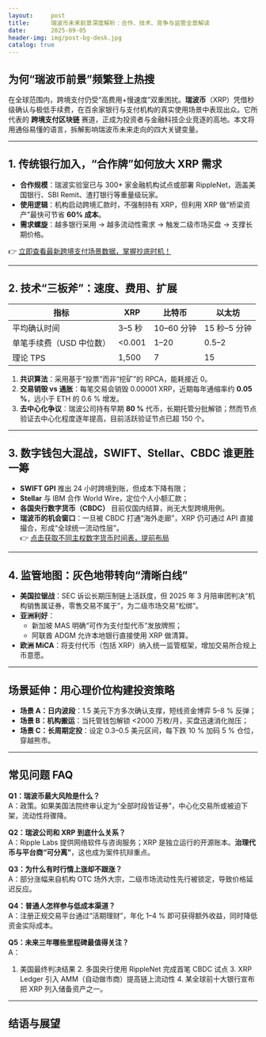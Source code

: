 ```yaml
---
layout:     post
title:      瑞波币未来前景深度解析：合作、技术、竞争与监管全景解读
date:       2025-09-05
header-img: img/post-bg-desk.jpg
catalog: true
---
```


## 为何“瑞波币前景”频繁登上热搜
在全球范围内，跨境支付仍受“高费用+慢速度”双重困扰。**瑞波币**（XRP）凭借秒级确认与极低手续费，在百余家银行与支付机构的真实使用场景中表现出众。它所代表的 **跨境支付区块链** 赛道，正成为投资者与金融科技企业竞逐的高地。本文将用通俗易懂的语言，拆解影响瑞波币未来走向的四大关键变量。

---

## 1. 传统银行加入，“合作牌”如何放大 XRP 需求
- **合作规模**：瑞波实验室已与 300+ 家金融机构试点或部署 RippleNet，涵盖美国银行、SBI Remit、渣打银行等重量级玩家。  
- **使用逻辑**：机构启动跨境汇款时，不强制持有 XRP，但利用 XRP 做“桥梁资产”最快可节省 **60% 成本**。  
- **需求螺旋**：越多银行采用 → 越多流动性需求 → 触发二级市场买盘 → 支撑长期价格。

👉 [立即查看最新跨境支付场景数据，掌握抄底时机！](https://okxdog.com/)

---

## 2. 技术“三板斧”：速度、费用、扩展
| 指标 | XRP | 比特币 | 以太坊 |
|---|---|---|---|
| 平均确认时间 | 3–5 秒 | 10–60 分钟 | 15 秒–5 分钟 |
| 单笔手续费（USD 中位数） | <0.001 | 1–20 | 0.5–2 |
| 理论 TPS | 1,500 | 7 | 15 |

1. **共识算法**：采用基于“投票”而非“挖矿”的 RPCA，能耗接近 0。  
2. **交易销毁 vs 通胀**：每笔交易会销毁 0.00001 XRP，近期每年通缩率约 **0.05 %**，远小于 ETH 的 0.6 % 增发。  
3. **去中心化争议**：瑞波公司持有早期 **80 %** 代币，长期托管分批解锁；然而节点验证去中心化程度逐年提高，目前活跃验证节点已超 150 个。

---

## 3. 数字钱包大混战，SWIFT、Stellar、CBDC 谁更胜一筹
- **SWIFT GPI** 推出 24 小时跨境到账，但成本下降有限；  
- **Stellar** 与 IBM 合作 World Wire，定位个人小额汇款；  
- **各国央行数字货币（CBDC）** 目前仅国内结算，尚无大型跨境用例。  
- **瑞波币的机会窗口**：一旦被 CBDC 打通“海外走廊”，XRP 仍可通过 API 直接撮合，形成“全球统一流动性层”。  
👉 [点击获取不同主权数字货币时间表，提前布局](https://okxdog.com/)

---

## 4. 监管地图：灰色地带转向“清晰白线”
- **美国拉锯战**：SEC 诉讼长期压制链上活跃度，但 2025 年 3 月陪审团判决“机构销售属证券，零售交易不属于”，为二级市场交易“松绑”。  
- **亚洲利好**：  
  - 新加坡 MAS 明确“可作为支付型代币”发放牌照；  
  - 阿联酋 ADGM 允许本地银行直接使用 XRP 做清算。  
- **欧洲 MiCA**：将支付代币（包括 XRP）纳入统一监管框架，增加交易所合规上币意愿。

---

## 场景延伸：用心理价位构建投资策略
- **场景 A：日内波段**：1.5 美元下方多次确认支撑，短线资金博弈 5–8 % 反弹；  
- **场景 B：机构搬运**：当托管钱包解锁 <2000 万枚/月，买盘迅速消化抛压；  
- **场景 C：长周期定投**：设定 0.3–0.5 美元区间，每下跌 10 % 加码 5 % 仓位，穿越熊市。

---

## 常见问题 FAQ

**Q1：瑞波币最大风险是什么？**  
A：政策。如果美国法院终审认定为“全部时段皆证券”，中心化交易所或被迫下架，流动性将骤降。

**Q2：瑞波公司和 XRP 到底什么关系？**  
A：Ripple Labs 提供网络软件与咨询服务；XRP 是独立运行的开源账本。**治理代币与平台商“可分离”**，这也成为案件抗辩重点。

**Q3：为什么有时行情上涨却不跟涨？**  
A：部分涨幅来自机构 OTC 场外大宗，二级市场流动性先行被锁定，导致价格延迟反应。

**Q4：普通人怎样参与低成本渠道？**  
A：注册正规交易平台通过“活期理财”，年化 1–4 % 即可获得额外收益，同时降低资金实际成本。

**Q5：未来三年哪些里程碑最值得关注？**  
A：  
1. 美国最终判决结果 2. 多国央行使用 RippleNet 完成首笔 CBDC 试点 3. XRP Ledger 引入 AMM（自动做市商）提高链上流动性 4. 某全球前十大银行宣布把 XRP 列入储备资产之一。

---

## 结语与展望